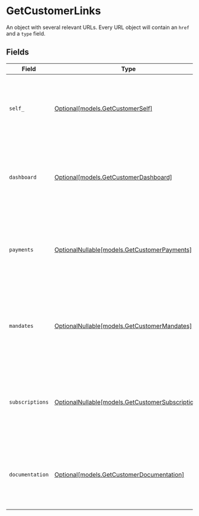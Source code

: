 # GetCustomerLinks

An object with several relevant URLs. Every URL object will contain an `href` and a `type` field.


## Fields

| Field                                                                                                                                  | Type                                                                                                                                   | Required                                                                                                                               | Description                                                                                                                            |
| -------------------------------------------------------------------------------------------------------------------------------------- | -------------------------------------------------------------------------------------------------------------------------------------- | -------------------------------------------------------------------------------------------------------------------------------------- | -------------------------------------------------------------------------------------------------------------------------------------- |
| `self_`                                                                                                                                | [Optional[models.GetCustomerSelf]](../models/getcustomerself.md)                                                                       | :heavy_minus_sign:                                                                                                                     | In v2 endpoints, URLs are commonly represented as objects with an `href` and `type` field.                                             |
| `dashboard`                                                                                                                            | [Optional[models.GetCustomerDashboard]](../models/getcustomerdashboard.md)                                                             | :heavy_minus_sign:                                                                                                                     | In v2 endpoints, URLs are commonly represented as objects with an `href` and `type` field.                                             |
| `payments`                                                                                                                             | [OptionalNullable[models.GetCustomerPayments]](../models/getcustomerpayments.md)                                                       | :heavy_minus_sign:                                                                                                                     | The API resource URL of the [payments](list-payments) linked to this customer. Omitted if no such payments exist (yet).                |
| `mandates`                                                                                                                             | [OptionalNullable[models.GetCustomerMandates]](../models/getcustomermandates.md)                                                       | :heavy_minus_sign:                                                                                                                     | The API resource URL of the [mandates](list-mandates) linked to this customer. Omitted if no such mandates exist (yet).                |
| `subscriptions`                                                                                                                        | [OptionalNullable[models.GetCustomerSubscriptions]](../models/getcustomersubscriptions.md)                                             | :heavy_minus_sign:                                                                                                                     | The API resource URL of the [subscriptions](list-subscriptions) linked to this customer. Omitted if no such subscriptions exist (yet). |
| `documentation`                                                                                                                        | [Optional[models.GetCustomerDocumentation]](../models/getcustomerdocumentation.md)                                                     | :heavy_minus_sign:                                                                                                                     | In v2 endpoints, URLs are commonly represented as objects with an `href` and `type` field.                                             |